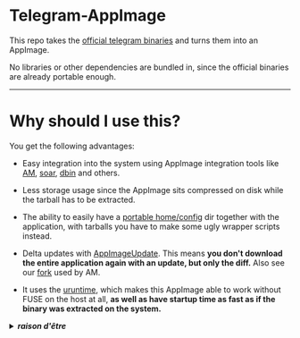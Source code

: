 # Telegram-AppImage

This repo takes the [official telegram binaries](https://github.com/telegramdesktop/tdesktop/releases) and turns them into an AppImage. 

No libraries or other dependencies are bundled in, since the official binaries are already portable enough.

-----------------------------------------------------------------------------------------------------------------

# Why should I use this? 

You get the following advantages: 

* Easy integration into the system using AppImage integration tools like [AM](https://github.com/ivan-hc/AM), [soar](https://github.com/pkgforge-dev/soar), [dbin](https://github.com/xplshn/dbin) and others.

* Less storage usage since the AppImage sits compressed on disk while the tarball has to be extracted.

* The ability to easily have a [portable home/config](https://docs.appimage.org/user-guide/portable-mode.html) dir together with the application, with tarballs you have to make some ugly wrapper scripts instead. 

* Delta updates with [AppImageUpdate](https://github.com/AppImageCommunity/AppImageUpdate). This means **you don't download the entire application again with an update, but only the diff.** Also see our [fork](https://github.com/pkgforge-dev/AppImageUpdate-Enhanced-Edition) used by AM.

* It uses the [uruntime](https://github.com/VHSgunzo/uruntime), which makes this AppImage able to work without FUSE on the host at all, **as well as have startup time as fast as if the binary was extracted on the system.**

<details>
  <summary><b><i>raison d'être</i></b></summary>
    <img src="https://github.com/user-attachments/assets/d40067a6-37d2-4784-927c-2c7f7cc6104b" alt="Inspiration Image">
  </a>
</details>
